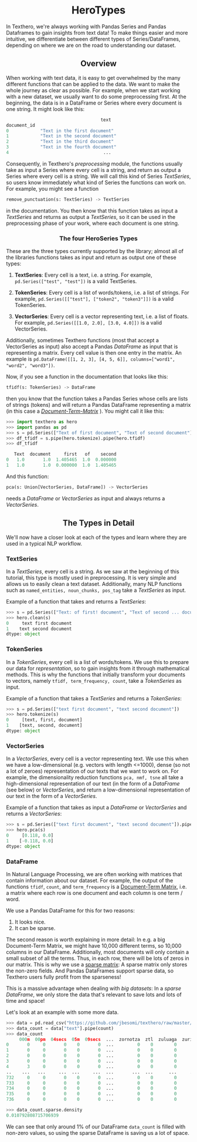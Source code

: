 <h1 align="center">HeroTypes</h1>

In Texthero, we're always working with Pandas Series and Pandas Dataframes to gain insights from text data! To make things easier and more intuitive, we differentiate between different types of Series/DataFrames, depending on where we are on the road to understanding our dataset.

<h2 align="center">Overview</h2>

When working with text data, it is easy to get overwhelmed by the many different functions that can be applied to the data. We want to make the whole journey as clear as possible. For example, when we start working with a new dataset, we usually want to do some preprocessing first. At the beginning, the data is in a DataFrame or Series where every document is one string. It might look like this:
```python
                                    text
document_id                             
0            "Text in the first document"
1            "Text in the second document"
2            "Text in the third document"
3            "Text in the fourth document"
4                                    ...

```

 Consequently, in Texthero's _preprocessing_ module, the functions usually take as input a Series where every cell is a string, and return as output a Series where every cell is a string. We will call this kind of Series _TextSeries_, so users know immediately what kind of Series the functions can work on. For example, you might see a function
 ```python
remove_punctuation(s: TextSeries) -> TextSeries
 ```
in the documentation. You then know that this function takes as input a _TextSeries_ and returns as output a _TextSeries_, so it can be used in the preprocessing phase of your work, where each document is one string.

<h3 align="center">The four HeroSeries Types</h3>

These are the three types currently supported by the library; almost all of the libraries functions takes as input and return as output one of these types:

1. **TextSeries**: Every cell is a text, i.e. a string. For example,
`pd.Series(["test", "test"])` is a valid TextSeries.

2. **TokenSeries**: Every cell is a list of words/tokens, i.e. a list
of strings. For example, `pd.Series([["test"], ["token2", "token3"]])` is a valid TokenSeries.

3. **VectorSeries**: Every cell is a vector representing text, i.e.
a list of floats. For example, `pd.Series([[1.0, 2.0], [3.0, 4.0]])` is a valid VectorSeries.

Additionally, sometimes Texthero functions (most that accept a
VectorSeries as input) also accept a Pandas _DataFrame_
as input that is representing a matrix. Every cell value
is then one entry in the matrix. An example is
`pd.DataFrame([[1, 2, 3], [4, 5, 6]], columns=["word1", "word2", "word3"])`.

Now, if you see a function in the documentation that looks like this:
```python
tfidf(s: TokenSeries) -> DataFrame
```

then you know that the function takes a Pandas Series
whose cells are lists of strings (tokens) and will
return a Pandas DataFrame representing a matrix (in this case a [_Document-Term-Matrix_](https://en.wikipedia.org/wiki/Document-term_matrix) ).
You might call it like this:
```python
>>> import texthero as hero
>>> import pandas as pd
>>> s = pd.Series(["Text of first document", "Text of second document"])
>>> df_tfidf = s.pipe(hero.tokenize).pipe(hero.tfidf)
>>> df_tfidf

   Text  document     first   of    second
0   1.0       1.0  1.405465  1.0  0.000000
1   1.0       1.0  0.000000  1.0  1.405465
```


And this function:
```python
pca(s: Union[VectorSeries, DataFrame]) -> VectorSeries
```
needs a _DataFrame_ or _VectorSeries_ as input and always returns a _VectorSeries_.

<h2 align="center">The Types in Detail</h2>

We'll now have a closer look at each of the types and learn where they are used in a typical NLP workflow.

<h3 align="left">TextSeries</h3>

In a _TextSeries_, every cell is a string. As we saw at the beginning of this tutorial, this type is mostly used in preprocessing. It is very simple and allows us to easily clean a text dataset. Additionally, many NLP functions such as `named_entities, noun_chunks, pos_tag` take a _TextSeries_ as input.

Example of a function that takes and returns a _TextSeries_:
```python
>>> s = pd.Series(["Text: of first! document", "Text of second ... document"])
>>> hero.clean(s)
0     text first document
1    text second document
dtype: object
```

<h3 align="left">TokenSeries</h3>

In a _TokenSeries_, every cell is a list of words/tokens. We use this to prepare our data for _representation_, so to gain insights from it through mathematical methods. This is why the functions that initially transform your documents to vectors, namely `tfidf, term_frequency, count`, take a _TokenSeries_ as input.

Example of a function that takes a _TextSeries_ and returns a _TokenSeries_:
```python
>>> s = pd.Series(["text first document", "text second document"])
>>> hero.tokenize(s)
0     [text, first, document]
1    [text, second, document]
dtype: object
```

<h3 align="left">VectorSeries</h3>

In a _VectorSeries_, every cell is a vector representing text. We use this when we have a low-dimensional (e.g. vectors with length <=1000), dense (so not a lot of zeroes) representation of our texts that we want to work on. For example, the dimensionality reduction functions `pca, nmf, tsne` all take a high-dimensional representation of our text (in the form of a _DataFrame_ (see below) or _VectorSeries_, and return a low-dimensional representation of our text in the form of a _VectorSeries_.

Example of a function that takes as input a _DataFrame_ or _VectorSeries_ and returns a _VectorSeries_:
```python
>>> s = pd.Series(["text first document", "text second document"]).pipe(hero.tokenize).pipe(hero.term_frequency)
>>> hero.pca(s)
0     [0.118, 0.0]
1    [-0.118, 0.0]
dtype: object
```

<h3 align="left">DataFrame</h3>

In Natural Language Processing, we are often working with matrices that contain information about our dataset. For example, the output of the functions `tfidf`, `count`, and `term_frequency` is a [Document-Term Matrix](https://en.wikipedia.org/wiki/Document-term_matrix), i.e. a matrix where each row is one document and each column is one term / word.

We use a Pandas DataFrame for this for two reasons:
1. It looks nice.
2. It can be sparse.

The second reason is worth explaining in more detail: In e.g. a big Document-Term Matrix, we might have 10,000 different terms, so 10,000 columns in our DataFrame. Additionally, most documents will only contain a small subset of all the terms. Thus, in each row, there will be lots of zeros in our matrix. This is why we use a [sparse matrix](https://en.wikipedia.org/wiki/Sparse_matrix): A sparse matrix only stores the non-zero fields. And Pandas DataFrames support sparse data, so Texthero users fully profit from the sparseness!

This is a massive advantage when dealing with *big datasets*: In a _sparse DataFrame_, we only store the data that's relevant to save lots and lots of time and space!

Let's look at an example with some more data.
```python
>>> data = pd.read_csv("https://github.com/jbesomi/texthero/raw/master/dataset/bbcsport.csv")
>>> data_count = data["text"].pipe(count)
>>> data_count
     000m  00pm  04secs  05m  09secs  ...  zornotza  ztl  zuluaga  zurich  zvonareva
0       0     0       0    0       0  ...         0    0        0       0          0
1       0     0       0    0       0  ...         0    0        0       0          0
2       0     0       0    0       0  ...         0    0        0       0          0
3       0     0       0    0       0  ...         0    0        0       0          0
4       3     0       0    0       0  ...         0    0        0       0          0
..    ...   ...     ...  ...     ...  ...       ...  ...      ...     ...        ...
732     0     0       0    0       0  ...         0    0        0       0          0
733     0     0       0    0       0  ...         0    0        0       0          0
734     0     0       0    0       0  ...         0    0        0       0          0
735     0     0       0    0       0  ...         0    0        0       0          0
736     0     0       0    0       0  ...         0    0        0       0          0

>>> data_count.sparse.density
0.010792808715706939
```
We can see that only around 1% of our DataFrame `data_count` is filled with non-zero values, so using the sparse DataFrame is saving us a lot of space.
